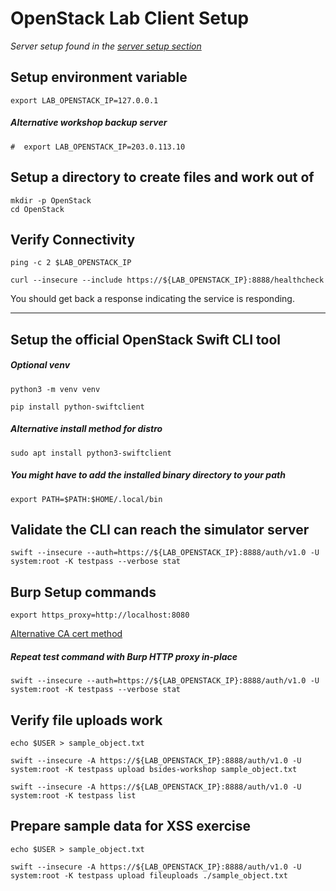 # OpenStack Lab Client Setup

_Server setup found in the [server setup section](../server_setup/)_


## Setup environment variable
```shell
export LAB_OPENSTACK_IP=127.0.0.1
```

##### Alternative workshop backup server
`#	export LAB_OPENSTACK_IP=203.0.113.10`

## Setup a directory to create files and work out of
```shell
mkdir -p OpenStack
cd OpenStack
```

## Verify Connectivity

```shell
ping -c 2 $LAB_OPENSTACK_IP

```

```shell
curl --insecure --include https://${LAB_OPENSTACK_IP}:8888/healthcheck
```

You should get back a response indicating the service is responding.

---

## Setup the official OpenStack Swift CLI tool

##### Optional venv
```shell
python3 -m venv venv
```

```shell
pip install python-swiftclient
```

##### Alternative install method for distro
`sudo apt install python3-swiftclient`

##### You might have to add the installed binary directory to your path
```shell
export PATH=$PATH:$HOME/.local/bin
```

## Validate the CLI can reach the simulator server

```shell
swift --insecure --auth=https://${LAB_OPENSTACK_IP}:8888/auth/v1.0 -U system:root -K testpass --verbose stat
```
## Burp Setup commands

```shell
export https_proxy=http://localhost:8080
```

[Alternative CA cert method](Burp_linux.md)

##### Repeat test command with Burp HTTP proxy in-place
```shell
swift --insecure --auth=https://${LAB_OPENSTACK_IP}:8888/auth/v1.0 -U system:root -K testpass --verbose stat
```


## Verify file uploads work

```shell
echo $USER > sample_object.txt

swift --insecure -A https://${LAB_OPENSTACK_IP}:8888/auth/v1.0 -U system:root -K testpass upload bsides-workshop sample_object.txt

swift --insecure -A https://${LAB_OPENSTACK_IP}:8888/auth/v1.0 -U system:root -K testpass list
```

## Prepare sample data for XSS exercise

```shell
echo $USER > sample_object.txt

swift --insecure -A https://${LAB_OPENSTACK_IP}:8888/auth/v1.0 -U system:root -K testpass upload fileuploads ./sample_object.txt
```
